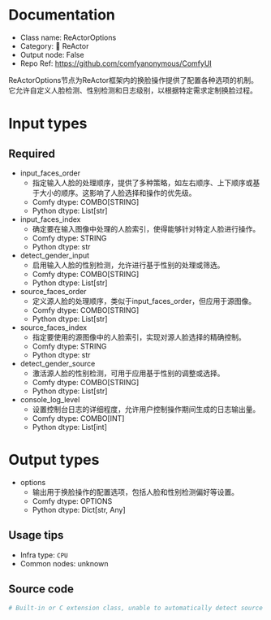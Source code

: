 
# Documentation
- Class name: ReActorOptions
- Category: 🌌 ReActor
- Output node: False
- Repo Ref: https://github.com/comfyanonymous/ComfyUI

ReActorOptions节点为ReActor框架内的换脸操作提供了配置各种选项的机制。它允许自定义人脸检测、性别检测和日志级别，以根据特定需求定制换脸过程。

# Input types
## Required
- input_faces_order
    - 指定输入人脸的处理顺序，提供了多种策略，如左右顺序、上下顺序或基于大小的顺序。这影响了人脸选择和操作的优先级。
    - Comfy dtype: COMBO[STRING]
    - Python dtype: List[str]
- input_faces_index
    - 确定要在输入图像中处理的人脸索引，使得能够针对特定人脸进行操作。
    - Comfy dtype: STRING
    - Python dtype: str
- detect_gender_input
    - 启用输入人脸的性别检测，允许进行基于性别的处理或筛选。
    - Comfy dtype: COMBO[STRING]
    - Python dtype: List[str]
- source_faces_order
    - 定义源人脸的处理顺序，类似于input_faces_order，但应用于源图像。
    - Comfy dtype: COMBO[STRING]
    - Python dtype: List[str]
- source_faces_index
    - 指定要使用的源图像中的人脸索引，实现对源人脸选择的精确控制。
    - Comfy dtype: STRING
    - Python dtype: str
- detect_gender_source
    - 激活源人脸的性别检测，可用于应用基于性别的调整或选择。
    - Comfy dtype: COMBO[STRING]
    - Python dtype: List[str]
- console_log_level
    - 设置控制台日志的详细程度，允许用户控制操作期间生成的日志输出量。
    - Comfy dtype: COMBO[INT]
    - Python dtype: List[int]

# Output types
- options
    - 输出用于换脸操作的配置选项，包括人脸和性别检测偏好等设置。
    - Comfy dtype: OPTIONS
    - Python dtype: Dict[str, Any]


## Usage tips
- Infra type: `CPU`
- Common nodes: unknown


## Source code
```python
# Built-in or C extension class, unable to automatically detect source code
```
